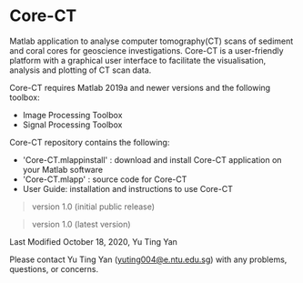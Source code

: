 # Core-CT

Matlab application to analyse computer tomography(CT) scans of sediment and coral cores for geoscience investigations. Core-CT is a user-friendly platform with a graphical user interface to facilitate the visualisation, analysis and plotting of CT scan data.

Core-CT requires Matlab 2019a and newer versions and the following toolbox:
  - Image Processing Toolbox
  - Signal Processing Toolbox


Core-CT repository contains the following:
* 'Core-CT.mlappinstall' : download and install Core-CT application on your Matlab software
* 'Core-CT.mlapp' : source code for Core-CT
* User Guide: installation and instructions to use Core-CT


> version 1.0 (initial public release)

> version 1.0 (latest version)

Last Modified October 18, 2020, Yu Ting Yan


Please contact Yu Ting Yan (yuting004@e.ntu.edu.sg) with any problems, questions, or concerns.
